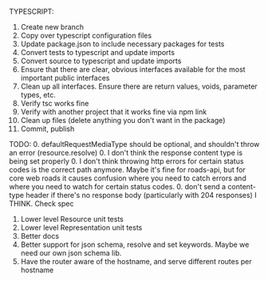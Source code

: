 TYPESCRIPT:
1. Create new branch
2. Copy over typescript configuration files
3. Update package.json to include necessary packages for tests
4. Convert tests to typescript and update imports
5. Convert source to typescript and update imports
6. Ensure that there are clear, obvious interfaces available for the most important public interfaces
7. Clean up all interfaces. Ensure there are return values, voids, parameter types, etc.
8. Verify tsc works fine
9. Verify with another project that it works fine via npm link
10. Clean up files (delete anything you don't want in the package)
11. Commit, publish

TODO:
0. defaultRequestMediaType should be optional, and shouldn't throw an error (resource.resolve)
0. I don't think the response content type is being set properly
0. I don't think throwing http errors for certain status codes is the correct path anymore. Maybe it's fine for roads-api, but for core web roads it causes confusion where you need to catch errors and where you need to watch for certain status codes.
0. don't send a content-type header if there's no response body (particularly with 204 responses) I THINK. Check spec
1. Lower level Resource unit tests
2. Lower level Representation unit tests
3. Better docs
4. Better support for json schema, resolve and set keywords. Maybe we need our own json schema lib.
5. Have the router aware of the hostname, and serve different routes per hostname
